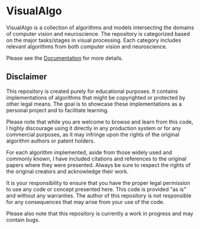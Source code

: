 # VisualAlgo

VisualAlgo is a collection of algorithms and models intersecting the domains of computer vision and neuroscience. The repository is categorized based on the major tasks/stages in visual processing. Each category includes relevant algorithms from both computer vision and neuroscience. 

Please see the [Documentation](https://tonyfu97.github.io/VisualAlgo/) for more details.

## Disclaimer

This repository is created purely for educational purposes. It contains implementations of algorithms that might be copyrighted or protected by other legal means. The goal is to showcase these implementations as a personal project and to facilitate learning.

Please note that while you are welcome to browse and learn from this code, I highly discourage using it directly in any production system or for any commercial purposes, as it may infringe upon the rights of the original algorithm authors or patent holders.

For each algorithm implemented, aside from those widely used and commonly known, I have included citations and references to the original papers where they were presented. Always be sure to respect the rights of the original creators and acknowledge their work.

It is your responsibility to ensure that you have the proper legal permission to use any code or concept presented here. This code is provided "as is" and without any warranties. The author of this repository is not responsible for any consequences that may arise from your use of the code.

Please also note that this repository is currently a work in progress and may contain bugs.
